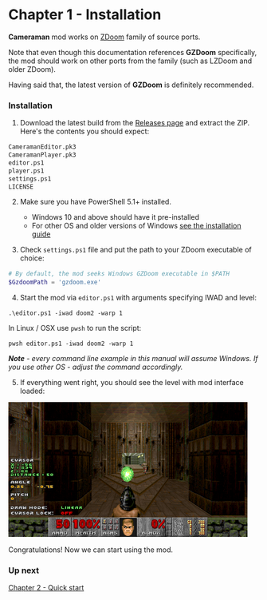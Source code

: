 # Chapter 1 - Installation

**Cameraman** mod works on [ZDoom](https://zdoom.org/) family of source ports. 

Note that even though this documentation references **GZDoom** specifically, the mod should work on other ports from the family (such as LZDoom and older ZDoom). 

Having said that, the latest version of **GZDoom** is definitely recommended.

### Installation

1. Download the latest build from the [Releases page](https://github.com/borogk/zdoom-cameraman/releases) and extract the ZIP. Here's the contents you should expect:
```
CameramanEditor.pk3
CameramanPlayer.pk3
editor.ps1
player.ps1
settings.ps1
LICENSE
```

2. Make sure you have PowerShell 5.1+ installed.
   - Windows 10 and above should have it pre-installed
   - For other OS and older versions of Windows [see the installation guide](https://docs.microsoft.com/en-us/powershell/scripting/install/installing-powershell)

3. Check `settings.ps1` file and put the path to your ZDoom executable of choice:
```powershell
# By default, the mod seeks Windows GZDoom executable in $PATH 
$GzdoomPath = 'gzdoom.exe'  
```
4. Start the mod via `editor.ps1` with arguments specifying IWAD and level:
```
.\editor.ps1 -iwad doom2 -warp 1
```

In Linux / OSX use `pwsh` to run the script:
```
pwsh editor.ps1 -iwad doom2 -warp 1
```

_**Note** - every command line example in this manual will assume Windows. If you use other OS - adjust the command accordingly._

5. If everything went right, you should see the level with mod interface loaded:

![](img/editor-first-start.png)

Congratulations! Now we can start using the mod.

### Up next

[Chapter 2 - Quick start](ch02.quick-start.md)
